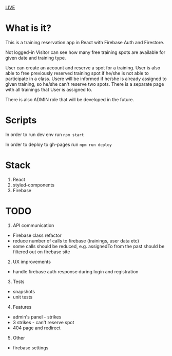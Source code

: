 [LIVE](https://golebiowskipj.github.io/fko/#/)

# What is it?

This is a training reservation app in React with Firebase Auth and Firestore.

Not logged-in Visitor can see how many free training spots are available for given date and training type.

User can create an account and reserve a spot for a training. User is also able to free previously reserved training spot if he/she is not able to participate in a class. Usere will be informed if he/she is already assigned to given training, so he/she can't reserve two spots. There is a separate page with all trainings that User is assigned to.

There is also ADMIN role that will be developed in the future.

# Scripts

In order to run dev env run `npm start`

In order to deploy to gh-pages run `npm run deploy`

# Stack

1. React
2. styled-components
3. Firebase

# TODO

1. API communication

- Firebase class refactor
- reduce number of calls to firebase (trainings, user data etc)
- some calls should be reduced, e.g. assignedTo from the past should be filtered out on firebase site

2. UX improvements

- handle firebase auth response during login and registration

3. Tests

- snapshots
- unit tests

4. Features

- admin's panel - strikes
- 3 strikes - can't reserve spot
- 404 page and redirect

5. Other

- firebase settings
